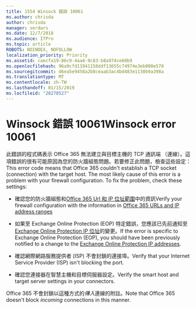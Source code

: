 ```yaml
---
title: 1554 Winsock 錯誤 10061
ms.author: chrisda
author: chrisda
manager: serdars
ms.date: 12/7/2018
ms.audience: ITPro
ms.topic: article
ROBOTS: NOINDEX, NOFOLLOW
localization_priority: Priority
ms.assetid: caecfa19-86c9-4aa4-9c83-b8a974ce60b9
ms.openlocfilehash: 96a9cfd11941158ddf13655c74974e3eb800e570
ms.sourcegitcommit: d6ea5e9458a2b8ceaab3ac4bd483e1130b9a398a
ms.translationtype: MT
ms.contentlocale: zh-TW
ms.lasthandoff: 01/15/2019
ms.locfileid: "28278527"
---
```

# <a name="winsock-error-10061"></a><span data-ttu-id="37c67-102">Winsock 錯誤 10061</span><span class="sxs-lookup"><span data-stu-id="37c67-102">Winsock error 10061</span></span>

<span data-ttu-id="37c67-p101">此錯誤的程式碼表示 Office 365 無法建立與目標主機的 TCP 通訊端 （連線）。這項錯誤的很有可能原因為您的防火牆組態問題。若要修正此問題，檢查這些設定：</span><span class="sxs-lookup"><span data-stu-id="37c67-p101">This error code means that Office 365 couldn't establish a TCP socket (connection) with the target host. The most likely cause of this error is a problem with your firewall configuration. To fix the problem, check these settings:</span></span>
  
- <span data-ttu-id="37c67-106">確認您的防火牆組態和[Office 365 Url 和 IP 位址範圍](https://docs.microsoft.com/office365/enterprise/urls-and-ip-address-ranges)中的資訊</span><span class="sxs-lookup"><span data-stu-id="37c67-106">Verify your firewall configuration with the information in [Office 365 URLs and IP address ranges](https://docs.microsoft.com/office365/enterprise/urls-and-ip-address-ranges)</span></span>
    
- <span data-ttu-id="37c67-107">如果至 Exchange Online Protection (EOP) 特定錯誤，您應該已先前通知至[Exchange Online Protection IP 位址](https://docs.microsoft.com/office365/SecurityCompliance/eop/exchange-online-protection-ip-addresses)的變更。</span><span class="sxs-lookup"><span data-stu-id="37c67-107">If the error is specific to Exchange Online Protection (EOP), you should have been previously notified to a change to the [Exchange Online Protection IP addresses](https://docs.microsoft.com/office365/SecurityCompliance/eop/exchange-online-protection-ip-addresses).</span></span>
    
- <span data-ttu-id="37c67-108">確認網際網路服務提供者 (ISP) 不會封鎖的連接埠。</span><span class="sxs-lookup"><span data-stu-id="37c67-108">Verify that your Internet Service Provider (ISP) isn't blocking the port.</span></span>
    
- <span data-ttu-id="37c67-109">確認您連接器在智慧主機和目標伺服器設定。</span><span class="sxs-lookup"><span data-stu-id="37c67-109">Verify the smart host and target server settings in your connectors.</span></span>
    
<span data-ttu-id="37c67-110">Office 365 不會封鎖以這種方式的*傳入*連線的附註。</span><span class="sxs-lookup"><span data-stu-id="37c67-110">Note that Office 365 doesn't block  *incoming*  connections in this manner.</span></span> 
  

